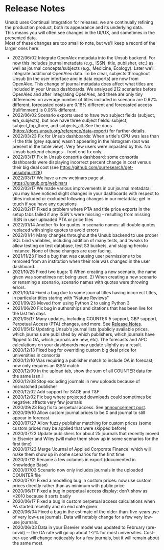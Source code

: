 # Release Notes

Unsub uses Continual Integration for releases: we are continually refining the production product, 
both its appearance and its underlying data.  
This means you will often see changes in the UI/UX, and sometimes in the presented data.  
Most of these changes are too small to note, but we'll keep a record of the larger ones here:

- 2022/06/02 Integrate OpenAlex metadata into the Unsub backend. For now this includes journal metadata (e.g., ISSN, title, publisher, etc.) as well as journal concepts/subjects (e.g., Medicine, Ecology). Later we'll integrate additional OpenAlex data. To be clear, subjects throughout Unsub (in the user interface and in data exports) are now from OpenAlex. This change of journal metadata does affect what titles are included in your Unsub dashboards. We analyzed 212 scenarios before OpenAlex and after integrating OpenAlex, and there are only tiny differences: on average number of titles included in scenario are 0.62% different, forecasted costs are 0.18% different and forecasted access (fullfimment) is 0.05% different. 
- 2022/06/02 Scenario exports used to have two subject fields (subject, era_subjects), but now have three subject fields: subject, subject_top_three, and subjects_all. See the docs (https://docs.unsub.org/reference/data-export) for further details.
- 2022/03/23 Fix for Unsub dashboards: When a title's CPU was less than -1 the title (grey square) wasn't appearing in the histogram (but was present in the table view). Very few users were impacted by this. No Unsub backend changes - front end fix only.
- 2022/03/17 Fix in Unsub consortia dashboard: some consortia dashboards were displaying incorrect percent change in cost versus their big deal cost (see https://github.com/ourresearch/get-unsub/pull/28) 
- 2022/03/17 We have a new webinars page at https://unsub.org/webinars
- 2022/03/17 We made various improvements in our journal metadata; you may have noticed slight changes in your dashboards with respect to titles included or excluded following changes in our metadata; get in touch if you have any questions
- 2022/02/17 Fixed a problem where PTA and title price exports in the setup tabs failed if any ISSN's were missing - resulting from missing ISSN in user uploaded PTA or price files
- 2022/01/14 Another fix for quotes in scenario names: all double quotes replaced with single quotes to avoid errors
- 2022/01/14 Many changes throughout the Unsub backend to use proper SQL bind variables, including addition of many tests, and tweaks to allow testing on test database, test S3 buckets, and staging heroku instance. None of these changes are user facing.
- 2021/11/23 Fixed a bug that was causing user permissions to be removed from an institution when their role was changed in the user dashboard. 
- 2021/10/25 Fixed two bugs: 1) When creating a new scenario, the name given was sometimes not being used. 2) When creating a new scenario or renaming a scenario, scenario names with quotes were throwing errors. 
- 2021/10/14 Fixed a bug due to some journal titles having incorrect titles, in particular titles staring with "Nature Reviews"
- 2021/09/23 Moved from using Python 2 to using Python 3
- 2021/06/20 Fix bug in authorships and citations that has been live for the last ten days
- 2021/05/17 Many updates, including COUNTER 5 support, GBP support, Perpetual Access (PTA) changes, and more.  See [Release Notes](http://help.unsub.org/en/articles/5238375-release-notes-may-2021). 
- 2021/05/12 Updating Unsub's journal lists (publicly available prices, which journals are published by which publishers, which journals have flipped to OA, which journals are new, etc).  The forecasts and APC calculations on your dashboards may update slightly as a result.  
- 2020/12/13 Fixed bug for overriding custom big deal price for universities in consortia
- 2020/12/10 Was requiring a publisher match to include OA in forecast; now only requires an ISSN match
- 2020/12/09 In the upload tab, show the sum of all COUNTER data for the same issn_l
- 2020/12/08 Stop excluding journals in new uploads because of mismatched publisher
- 2020/12/02 Add support for SAGE and T&F
- 2020/12/02 Fix bug where projected downloads could sometimes be negative: affects very few journals
- 2020/09/23 Bug fix to perpetual access. See [announcement post](https://groups.google.com/g/unsub-announce/c/yaml_UADHa0).
- 2020/09/10 Allow custom journal prices to be 0 and journal to still appear in forecast
- 2020/07/27 Allow fuzzy publisher matching for custom prices (some custom prices may be applied that were skipped before)
- 2020/07/23 Update publishers for about 25 journals that recently moved to Elsevier and Wiley (will make them show up in some scenarios for the first time)
- 2020/07/23 Merge 'Journal of Applied Corporate Finance' which will make them show up in some scenarios for the first time
- 2020/07/12 Rename a few columns in export (documented in Knowledge Base)
- 2020/07/03 Scenario now only includes journals in the uploaded COUNTER file
- 2020/07/01 Fixed a modelling bug in custom prices: now use custom prices directly rather than as minimum with public price
- 2020/06/17 Fixed a bug in perpetual access display:  don't show as <2010 because it sorts badly
- 2020/06/17 Fixed a bug in custom perpetual access calculations when PA started recently and no end date given
- 2020/06/04 Fixed a bug in the estimate of the older-than-five-years use of very low-use journals.  Data will notably change for a few very low-use journals.
- 2020/06/03 Data in your Elsevier model was updated to February (pre-covid) -- the OA rate will go up about 1-2% for most universities. Cost-per-use will change noticeably for a few journals, but it will remain about the same most. 
